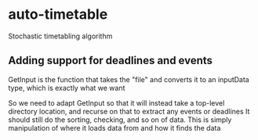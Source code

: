 # auto-timetable
Stochastic timetabling algorithm

## Adding support for deadlines and events
GetInput is the function that takes the "file" and converts it to an inputData type, which is exactly what we want

So we need to adapt GetInput so that it will instead take a top-level directory location, and recurse on that to extract any events or deadlines
It should still do the sorting, checking, and so on of data. This is simply manipulation of where it loads data from and how it finds the data